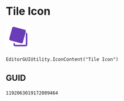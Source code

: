 # Tile Icon
![](/img/Tile%20Icon.png)

``` CSharp
EditorGUIUtility.IconContent("Tile Icon")
```
## GUID
```
1192063019172009464
```
